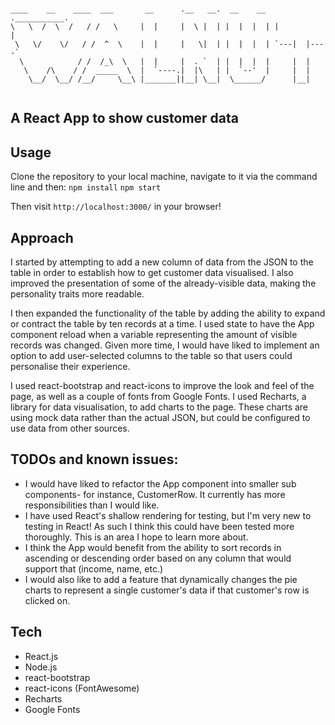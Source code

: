 ```

____    __    ____  ___       __      .__   __.  __    __  .___________.
\   \  /  \  /   / /   \     |  |     |  \ |  | |  |  |  | |           |
 \   \/    \/   / /  ^  \    |  |     |   \|  | |  |  |  | `---|  |----`
  \            / /  /_\  \   |  |     |  . `  | |  |  |  |     |  |     
   \    /\    / /  _____  \  |  `----.|  |\   | |  `--'  |     |  |     
    \__/  \__/ /__/     \__\ |_______||__| \__|  \______/      |__|     


```

## A React App to show customer data

## Usage

Clone the repository to your local machine, navigate to it via the command line and then:
```npm install```
```npm start```

Then visit ```http://localhost:3000/``` in your browser!

## Approach

I started by attempting to add a new column of data from the JSON to the table in order to establish how to get customer data visualised. I also improved the presentation of some of the already-visible data, making the personality traits more readable.

I then expanded the functionality of the table by adding the ability to expand or contract the table by ten records at a time. I used state to have the App component reload when a variable representing the amount of visible records was changed. Given more time, I would have liked to implement an option to add user-selected columns to the table so that users could personalise their experience.

I used react-bootstrap and react-icons to improve the look and feel of the page, as well as a couple of fonts from Google Fonts. I used Recharts, a library for data visualisation, to add charts to the page. These charts are using mock data rather than the actual JSON, but could be configured to use data from other sources.

## TODOs and known issues:

* I would have liked to refactor the App component into smaller sub components- for instance, CustomerRow. It currently has more responsibilities than I would like.
* I have used React's shallow rendering for testing, but I'm very new to testing in React! As such I think this could have been tested more thoroughly. This is an area I hope to learn more about.
* I think the App would benefit from the ability to sort records in ascending or descending order based on any column that would support that (income, name, etc.)
* I would also like to add a feature that dynamically changes the pie charts to represent a single customer's data if that customer's row is clicked on.

## Tech

* React.js
* Node.js
* react-bootstrap
* react-icons (FontAwesome)
* Recharts
* Google Fonts
